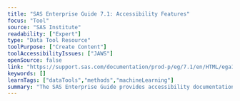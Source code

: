```yaml
---
title: "SAS Enterprise Guide 7.1: Accessibility Features"
focus: "Tool"
source: "SAS Institute"
readability: ["Expert"]
type: "Data Tool Resource"
toolPurpose: ["Create Content"]
toolAccessibilityIssues: ["JAWS"]
openSource: false
link: "https://support.sas.com/documentation/prod-p/eg/7.1/en/HTML/ega11y.htm"
keywords: []
learnTags: ["dataTools","methods","machineLearning"]
summary: "The SAS Enterprise Guide provides accessibility documentation for keyboard navigation, keyboard commands and known accessibility limitations.  "
---
```


